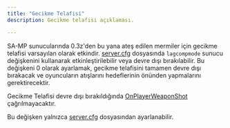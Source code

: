 ```yaml
---
title: "Gecikme Telafisi"
description: Gecikme telafisi açıklaması.

---
```


<VersionWarn name='feature' version='SA-MP 0.3z' />

SA-MP sunucularında 0.3z'den bu yana ateş edilen mermiler için gecikme telafisi varsayılan olarak etkindir. [server.cfg](server.cfg) dosyasında `lagcompmode` sunucu değişkenini kullanarak etkinleştirilebilir veya devre dışı bırakılabilir. Bu değişkeni 0 olarak ayarlamak, gecikme telafisini tamamen devre dışı bırakacak ve oyuncuların atışlarını hedeflerinin önünden yapmalarını gerektirecektir.

Gecikme Telafisi devre dışı bırakıldığında [OnPlayerWeaponShot](../scripting/callbacks/OnPlayerWeaponShot) çağrılmayacaktır.

Bu değişken yalnızca [server.cfg](server.cfg) dosyasından ayarlanabilir.
